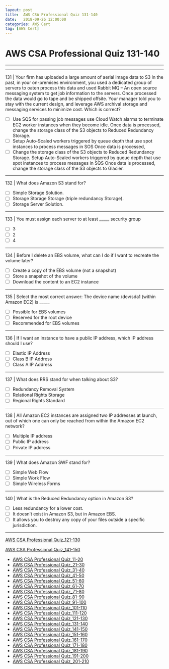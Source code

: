 ```yaml
---
layout: post 
title:  AWS CSA Professional Quiz 131-140 
date:   2018-09-26 12:00:00
categories: AWS Cert
tag: [AWS Cert]
---
```


AWS CSA Professional Quiz 131-140 
====
-----
-----
131 | Your firm has uploaded a large amount of aerial image data to S3 In the past, in your on-premises environment, you used a dedicated group of servers to oaten process this data and used Rabbit MQ – An open
source messaging system to get job information to the servers. Once processed the data would go to tape and be shipped offsite. Your manager told you to stay with the current design, and leverage AWS archival storage and messaging services to minimize cost. Which is correct?

  - [ ] Use SQS for passing job messages use Cloud Watch alarms to terminate EC2 worker instances when they 
become idle. Once data is processed, change the storage class of the S3 objects to Reduced Redundancy 
Storage.
  - [ ] Setup Auto-Scaled workers triggered by queue depth that use spot instances to process messages in SOS Once 
data is processed,
  - [ ] Change the storage class of the S3 objects to Reduced Redundancy Storage. Setup Auto-Scaled workers 
triggered by queue depth that use spot instances to process messages in SQS Once data is processed, change 
the storage class of the S3 objects to Glacier.

 ---------- 

132 | What does Amazon S3 stand for?

  - [ ] Simple Storage Solution.
  - [ ] Storage Storage Storage (triple redundancy Storage).
  - [ ] Storage Server Solution.

 ---------- 

133 | You must assign each server to at least _____ security group

  - [ ] 3
  - [ ] 2
  - [ ] 4

 ---------- 

134 | Before I delete an EBS volume, what can I do if I want to recreate the volume later?

  - [ ] Create a copy of the EBS volume (not a snapshot)
  - [ ] Store a snapshot of the volume
  - [ ] Download the content to an EC2 instance

 ---------- 

135 | Select the most correct answer: The device name /dev/sda1
(within Amazon EC2) is _____

  - [ ] Possible for EBS volumes
  - [ ] Reserved for the root device
  - [ ] Recommended for EBS volumes

 ---------- 

136 | If I want an instance to have a public IP address, which IP address should I use?

  - [ ] Elastic IP Address
  - [ ] Class B IP Address
  - [ ] Class A IP Address

 ---------- 

137 | What does RRS stand for when talking about S3?

  - [ ] Redundancy Removal System
  - [ ] Relational Rights Storage
  - [ ] Regional Rights Standard

 ---------- 

138 | All Amazon EC2 instances are assigned two IP addresses at launch, out of which one can only be reached from
within the Amazon EC2 network?

  - [ ] Multiple IP address
  - [ ] Public IP address
  - [ ] Private IP address

 ---------- 

139 | What does Amazon SWF stand for?

  - [ ] Simple Web Flow
  - [ ] Simple Work Flow
  - [ ] Simple Wireless Forms

 ---------- 

140 | What is the Reduced Redundancy option in Amazon S3?

  - [ ] Less redundancy for a lower cost.
  - [ ] It doesn’t exist in Amazon S3, but in Amazon EBS.
  - [ ] It allows you to destroy any copy of your files outside a specific jurisdiction.

 ---------- 
[AWS CSA Professional Quiz_121-130](AWS_CSA_Professional_Quiz_121-130.html)

[AWS CSA Professional Quiz_141-150](AWS_CSA_Professional_Quiz_141-150.html)

  * [AWS CSA Professional Quiz_11-20](AWS_CSA_Professional_Quiz_11-20.html)
  * [AWS CSA Professional Quiz_21-30](AWS_CSA_Professional_Quiz_21-30.html)
  * [AWS CSA Professional Quiz_31-40](AWS_CSA_Professional_Quiz_31-40.html)
  * [AWS CSA Professional Quiz_41-50](AWS_CSA_Professional_Quiz_41-50.html)
  * [AWS CSA Professional Quiz_51-60](AWS_CSA_Professional_Quiz_51-60.html)
  * [AWS CSA Professional Quiz_61-70](AWS_CSA_Professional_Quiz_61-70.html)
  * [AWS CSA Professional Quiz_71-80](AWS_CSA_Professional_Quiz_71-80.html)
  * [AWS CSA Professional Quiz_81-90](AWS_CSA_Professional_Quiz_81-90.html)
  * [AWS CSA Professional Quiz_91-100](AWS_CSA_Professional_Quiz_91-100.html)
  * [AWS CSA Professional Quiz_101-110](AWS_CSA_Professional_Quiz_101-110.html)
  * [AWS CSA Professional Quiz_111-120](AWS_CSA_Professional_Quiz_111-120.html)
  * [AWS CSA Professional Quiz_121-130](AWS_CSA_Professional_Quiz_121-130.html)
  * [AWS CSA Professional Quiz_131-140](AWS_CSA_Professional_Quiz_131-140.html)
  * [AWS CSA Professional Quiz_141-150](AWS_CSA_Professional_Quiz_141-150.html)
  * [AWS CSA Professional Quiz_151-160](AWS_CSA_Professional_Quiz_151-160.html)
  * [AWS CSA Professional Quiz_161-170](AWS_CSA_Professional_Quiz_161-170.html)
  * [AWS CSA Professional Quiz_171-180](AWS_CSA_Professional_Quiz_171-180.html)
  * [AWS CSA Professional Quiz_181-190](AWS_CSA_Professional_Quiz_181-190.html)
  * [AWS CSA Professional Quiz_191-200](AWS_CSA_Professional_Quiz_191-200.html)
  * [AWS CSA Professional Quiz_201-210](AWS_CSA_Professional_Quiz_201-210.html)
